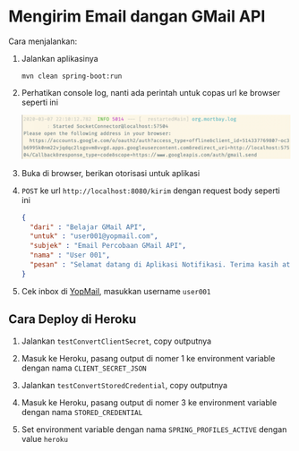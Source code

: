 # Mengirim Email dangan GMail API #

Cara menjalankan:

1. Jalankan aplikasinya

    ```
    mvn clean spring-boot:run  
    ```

2. Perhatikan console log, nanti ada perintah untuk copas url ke browser seperti ini

    [![Copas URL Google Auth](docs/setup-gmail-api.png)](docs/setup-gmail-api.png)

3. Buka di browser, berikan otorisasi untuk aplikasi

4. `POST` ke url `http://localhost:8080/kirim` dengan request body seperti ini

    ```json
    {
      "dari" : "Belajar GMail API",
      "untuk" : "user001@yopmail.com",
      "subjek" : "Email Percobaan GMail API",
      "nama" : "User 001",
      "pesan" : "Selamat datang di Aplikasi Notifikasi. Terima kasih atas partisipasi Anda."
    }
    ```

5. Cek inbox di [YopMail](http://yopmail.com), masukkan username `user001`

## Cara Deploy di Heroku ##

1. Jalankan `testConvertClientSecret`, copy outputnya

2. Masuk ke Heroku, pasang output di nomer 1 ke environment variable dengan nama `CLIENT_SECRET_JSON`

3. Jalankan `testConvertStoredCredential`, copy outputnya

4. Masuk ke Heroku, pasang output di nomer 3 ke environment variable dengan nama `STORED_CREDENTIAL`

5. Set environment variable dengan nama `SPRING_PROFILES_ACTIVE` dengan value `heroku`